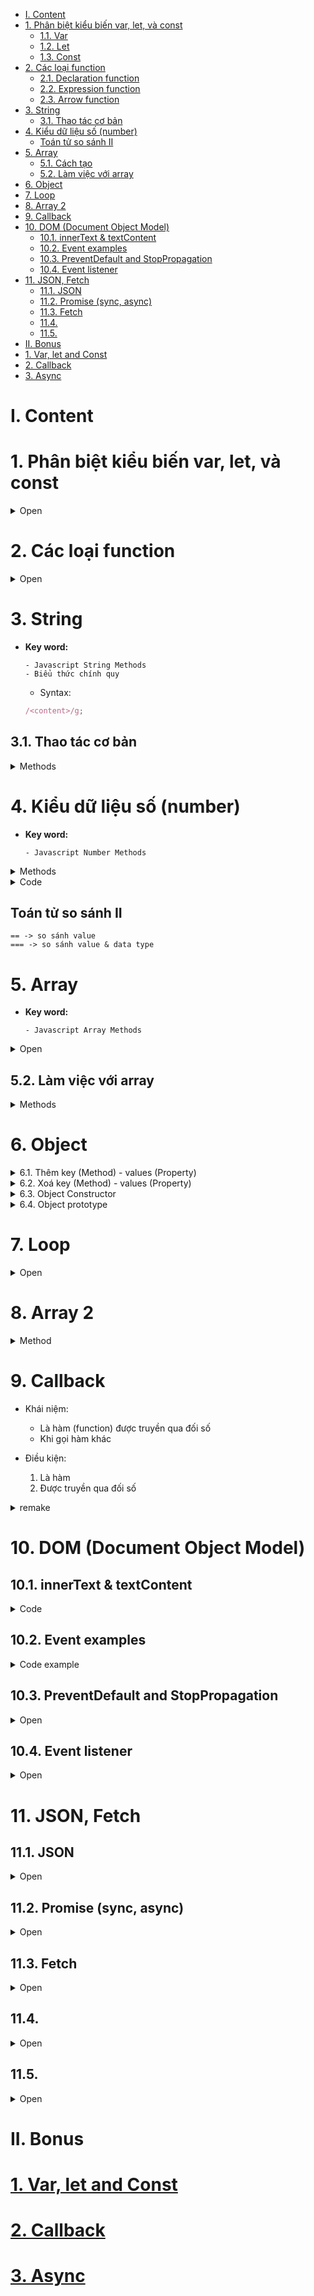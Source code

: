 - [I. Content](#i-content)
- [1. Phân biệt kiểu biến var, let, và const](#1-phân-biệt-kiểu-biến-var-let-và-const)
  - [1.1. Var](#11-var)
  - [1.2. Let](#12-let)
  - [1.3. Const](#13-const)
- [2. Các loại function](#2-các-loại-function)
  - [2.1. Declaration function](#21-declaration-function)
  - [2.2. Expression function](#22-expression-function)
  - [2.3. Arrow function](#23-arrow-function)
- [3. String](#3-string)
  - [3.1. Thao tác cơ bản](#31-thao-tác-cơ-bản)
- [4. Kiểu dữ liệu số (number)](#4-kiểu-dữ-liệu-số-number)
  - [Toán tử so sánh II](#toán-tử-so-sánh-ii)
- [5. Array](#5-array)
  - [5.1. Cách tạo](#51-cách-tạo)
  - [5.2. Làm việc với array](#52-làm-việc-với-array)
- [6. Object](#6-object)
- [7. Loop](#7-loop)
- [8. Array 2](#8-array-2)
- [9. Callback](#9-callback)
- [10. DOM (Document Object Model)](#10-dom-document-object-model)
  - [10.1. innerText & textContent](#101-innertext--textcontent)
  - [10.2. Event examples](#102-event-examples)
  - [10.3. PreventDefault and StopPropagation](#103-preventdefault-and-stoppropagation)
  - [10.4. Event listener](#104-event-listener)
- [11. JSON, Fetch](#11-json-fetch)
  - [11.1. JSON](#111-json)
  - [11.2. Promise (sync, async)](#112-promise-sync-async)
  - [11.3. Fetch](#113-fetch)
  - [11.4.](#114)
  - [11.5.](#115)
- [II. Bonus](#ii-bonus)
- [1. Var, let and Const](#1-var-let-and-const)
- [2. Callback](#2-callback)
- [3. Async](#3-async)

# I. Content

# 1. Phân biệt kiểu biến var, let, và const

<details>
<summary> Open </summary>

## 1.1. Var

- với từ khóa `var` chúng ta có thể khai báo đa dạng các kiểu biến như number, string, boolean, etc. Trừ trường hợp được khai báo bên trong 1 function (khi đó biến `var` sẽ có scope là **`function/locally scoped`**), biến `var` sẽ có scope là globally scoped. Đặc biệt, biến `var` còn có thêm tính chất **`hoisting`**: nghĩa là dù khai báo ở đâu thì biến đều sẽ được đem lên đầu scope trước khi code được thực hiện.

Lấy ví dụ:

```js
console.log(greeting);
var greeting = "say hello";
```

sẽ được biên dịch là:

```js
var greeting;
console.log(greeting); // greeting is undefined
greeting = "say hello";
```

## 1.2. Let

- Một trong những nguyên nhân khiến `let` có thể thay thế var để xử lý vấn đề nêu trên là vì biến `let` được khai báo sẽ có scope là **`block scoped`** chứ không phải globally hay locally scoped.

- Chúng ta có thế thấy là đối với biến có scope là block scoped nếu ra khỏi scope được khai báo thì sẽ không thể sử dụng được nữa.

- `let` cho phép chúng ta cập nhật giá trị của biến chứ không cho phép chúng ta tái khái báo lại biến đó

```js
    let greeting = "say Hi";
    console.log(greeting); //"say Hi"

    greeting = "say Hello instead";
    console.log(greeting); //"say Hello instead"

    -----------------------------------------------------

    let greeting = "say Hi";
    let greeting = "say Hello instead"; // error: Identifier 'greeting' has already been declared

```

- Tuy nhiên, đối với các block khác nhau thì việc tái khai báo biến sẽ không sinh ra lỗi vì đối với từng scope, mỗi biến sẽ được xem xét là 1 biến riêng khác biệt.

- Giống với `var`, `let` cũng có tính **`hoisting`** tuy nhiên lại khác nhau ở chỗ thay vì `var` được khởi tạo với giá trị là undefined thì `let` sẽ không có bất kỳ giá trị khởi tạo nào. Điều này dẫn đến việc nếu chúng ta sử dụng biến `let` trước khi khai báo thì sẽ gặp lỗi `Reference Error`.

## 1.3. Const

- Tương tự với `let` cũng có scope là **`block scoped`**, và **`hoisting`** thì chúng ta có thêm 1 kiểu khai báo biến nữa là `const`. Trong biến `const` nếu trường hợp kiểu của biến là **`primitive`** (bao gồm string, number, boolean, null, và undefined) thì chúng ta sẽ không thể tái khai báo hay cập nhật giá trị mới để thay thế cho giá trị trước đó của biến.

```js
    const greeting = "say Hi";
    greeting = "say Hello instead"; // error : Assignment to constant variable.

    ------------------------------------------------

    const greeting = "say Hi";
    const greeting = "say Hello instead"; // error : Identifier 'greeting' has already been declared
```

- Đối với trường hợp kiểu biến là **`reference`** (bao gồm object, array, và function) thì tuy không thể tái khai báo hay cập nhật giá trị của biến nhưng chúng ta vẫn có thể cập nhật giá trị cho thuộc tính của biến đó.

```js
const greeting = {
  message: "Hello",
  number: "five",
};

greeting.message = "say Hello instead";
console.log(greeting); // {message:"say Hello instead",number:"five"}
```

</details>

# 2. Các loại function

<details>
<summary> Open </summary>

## 2.1. Declaration function

- bắt buộc phải đặt tên
- có thể gọi trước khi được định nghĩa (hoisting)

```js
function msg() {}
```

## 2.2. Expression function

- không bắt buộc phải đặt tên
- không thể gọi trước khi được định nghĩa

```js
var showMsg = function () {};
```

- Call-back

```js
setTimeout(function () {});
```

```js
var myObject = {
  myFunction: function () {},
};
```

## 2.3. Arrow function

</details>

# 3. String

- **Key word:**

  ```
  - Javascript String Methods
  - Biểu thức chính quy
  ```

  - Syntax:

  ```js
  /<content>/g;
  ```

## 3.1. Thao tác cơ bản

<details>
<summary> Methods </summary>

| Method      | Description                         |
| ----------- | ----------------------------------- |
| length      | độ dài chuỗi                        |
| indexOf     | vị trí chuỗi con                    |
| slice       | cắt chuỗi                           |
| replace     | thay thế chuỗi                      |
| toUpperCase | in hoa                              |
| toLowerCase | in thường                           |
| trim        | loại bỏ kí tự khoảng trắng đầu cuối |
| split       | cắt chuỗi thành array               |
| charAt      | lấy 1 kí tự tại vị trí cho trước    |

</details>

# 4. Kiểu dữ liệu số (number)

- **Key word:**

  ```
  - Javascript Number Methods
  ```

<details>
<summary> Methods </summary>

| Method                      | Description                                                                                 |
| --------------------------- | ------------------------------------------------------------------------------------------- |
| Number.isFinite()           | Xác định xem giá trị đã cho có phải là số hữu hạn hay không. Trả về boolean                 |
| Number.isInteger()          | Xác định xem giá trị đã cho có phải là số nguyên hay không. Trả về boolean                  |
| Number.parseFloat()         | Chuyển đổi chuỗi đã cho thành một số dấu phẩy động                                          |
| Number.parseInt()           | Chuyển đổi chuỗi đã cho thành một số nguyên                                                 |
| Number.prototype.toFixed()  | Chuyển đổi và trả về chuỗi đại diện cho số đã cho, có số chữ số chính xác sau dấu thập phân |
| Number.prototype.toString() | Chuyển đổi và trả về số đã cho dưới dạng chuỗi                                              |

</details>

<details>
<summary>Code </summary>

```js
Number.isFinite(2 / 0); // false
Number.isFinite(20 / 5); // true
Number.isFinite(0 / 0); // false

Number.isInteger(999999999); // true
Number.isInteger(0.2); // false
Number.isInteger(Math.PI); // false

Number.parseFloat("10"); // 10
Number.parseFloat("10.00"); // 10
Number.parseFloat("238,21"); // 238
Number.parseFloat("237.22"); // 237.22
Number.parseFloat("34 56 78"); // 34
Number.parseFloat(" 37 "); // 37
Number.parseFloat("18 is my age"); // 18

Number.parseInt("10"); // 10
Number.parseInt("10.00"); // 10
Number.parseInt("238,21"); // 238
Number.parseInt("237.22"); // 237
Number.parseInt("34 56 78"); // 34
Number.parseInt(" 37 "); // 37
Number.parseInt("18 is my age"); // 18

var numberObject = 1234.56789;

numberObject.toFixed(); // '1235'
numberObject.toFixed(1); // '1234.6'
numberObject.toFixed(6); // '1234.567890'

(11).toString(); // '11'
(18).toString(); // '18'
(17.3).toString(); // '17.3'
```

</details>

## Toán tử so sánh II

```
== -> so sánh value
=== -> so sánh value & data type
```

# 5. Array

- **Key word:**

  ```
  - Javascript Array Methods
  ```

<details>
<summary>Open </summary>

## 5.1. Cách tạo

```js
var languages = [
  "C++",
  "C",
  "Js",
  "C#",
  "Java",
  null,
  undefined,
  Object,
  function () {},
];
```

- Kiểm tra Array có phải array không?

```js
console.log(Array.isArray(languages));
```

</details>

## 5.2. Làm việc với array

<details>
<summary> Methods </summary>

| Method   | Description                                                                                                                            |
| -------- | -------------------------------------------------------------------------------------------------------------------------------------- |
| toString | chuyển kiểu dữ liệu thành string                                                                                                       |
| join     | biến array thành 1 chuỗi (thêm tham số để định dạng ngăn cách)                                                                         |
| pop      | xoá phần tử cuói mảng và trả về giá trị của phần tử vừa xoá (nếu mảng trống mà pop() thì sẽ trả về `underfined`)                       |
| push     | thêm 1 hoặc nhiều phần tử vào cuối mảng và trả về độ dài của mảng                                                                      |
| shift    | xoá phần tử đầu mảng và trả về giá trị của phần tử vừa xoá (nếu mảng trống mà pop() thì sẽ trả về `underfined`)                        |
| unshift  | thêm 1 hoặc nhiều phần tử vào đàu mảng và trả về độ dài của mảng                                                                       |
| splice   | xxoá/thêm ở vị trí bất kì (tham số 1: vị trí bắt đầu, tham số 2: số phần tử cần xoá, tham số 3: giá trị cần thêm (có thể thêm nhiều) ) |
| concat   | nỗi mảng (tham số là mảng cần nối vào sau)                                                                                             |
| slice    | cắt phần tử                                                                                                                            |

</details>

# 6. Object

<details>
<summary> 6.1. Thêm key (Method) - values (Property) </summary>

- Có 2 cách:

  - Cách 1:

```js
var myObject = {
  name: "K1ethoang",
  age: 19,
  address: "Dong Nai, Viet Nam",
  email: "kiethoang101.dev@gmail.com",
};
```

- Cách 2:

```js
var emailKey = "email";

var myObject = {
  name: "K1ethoang",
  age: 19,
  address: "Dong Nai, Viet Nam",
  [emailKey]: "kiethoang101.dev@gmail.com",
};
```

  </details>

<details>
<summary> 6.2. Xoá key (Method) - values (Property) </summary>

```js
delete myObject.email;
```

```js
delete myObject["email"];
```

  </details>

<details>
<summary> 6.3. Object Constructor </summary>

```js
function User(firstName, lastName, avatar) {
  this.firstName = firstName;
  this.lastName = lastName;
  this.avatar = avatar;
}

var author = new User("Kiet", "Hoang", "Avatar");
var user = new User("Hieu", "Nguyen", "Avatar");

console.log(author);
console.log(user);
```

```js
function User(firstName, lastName, avatar) {
  this.firstName = firstName;
  this.lastName = lastName;
  this.avatar = avatar;
}

var author = new User("Kiet", "Hoang", "Avatar");
var user = new User("Hieu", "Nguyen", "Avatar");

author.title = "Coder tại nhà";
user.comment = "Hay quá anh ơi";

console.log(author);
console.log(user);
```

  </details>

<details>
<summary> 6.4. Object prototype </summary>

- Prototype là gì?

- Code:

```js
function User(firstName, lastName, avatar) {
  this.firstName = firstName;
  this.lastName = lastName;
  this.avatar = avatar;
}

User.prototype.className = "K1ethoang";
User.prototype.getClassName = function () {
  return this.className;
};

var author = new User("Kiet", "Hoang", "Avatar");

console.log(author);
console.log(author.getClassName());
```

</details>

# 7. Loop

<details>
<summary> Open </summary>

1.  for - Lặp với điều kiện đúng
2.  for/in - Lặp qua key của đối tượng

    - Duyệt qua cả những property và method của prototype nằm trong Object

3.  for/of - Lặp qua value của đối tượng
4.  while - Lặp khi điều kiện đúng
5.  do/while - Lặp ít nhất 1 lần, sau đó lặp khi điều kiện đúng

</details>

# 8. Array 2

<details>
<summary> Method </summary>

- Đều có tham số truyền vào là 1 hàm

| Method  | Description                                                       |
| ------- | ----------------------------------------------------------------- |
| forEach | duyệt qua từng phần tử của mảng                                   |
| every   | **tất cả** các phần tử thoả mãn 1 điều kiện (trả về kiểu boolean) |
| some    | **chỉ cần 1** phần tử thoả mãn 1 điều kiện (trả về kiểu boolean)  |
| find    | tìm kiếm và trả về phần tử tìm kiếm                               |
| filter  | lọc các phần tử theo điều kiện                                    |
| map     | Muốn thay đổi phần tử của mảng                                    |
| reduce  | muốn nhận về 1 giá trị duy nhất                                   |

  <details>
  <summary> forEach() </summary>

```js
var arr = [100, 2000, 323, 4142, 1123];

arr.forEach((value, index) => {
  console.log(index, value);
});
```

  </details>

  <details>
  <summary> every() </summary>

```js
var arr = [100, 2000, 323, 4142, 1123];

var res = arr.every((value, index) => {
  return value > 0;
});

console.log(res);
```

  </details>

  <details>
  <summary> some() </summary>

```js
var arr = [100, 2000, 323, 4142, 1123];

var result = arr.some((value, index) => {
  return value == 1123;
});

console.log(result);
```

  </details>

  <details>
  <summary> find() </summary>

```js
var arr = [100, 2000, 323, 4142, 1123];

var result = arr.find((value, index) => {
  return value == 323;
});

console.log(result);
```

  </details>

  <details>
  <summary> filter() </summary>

```js
var arr = [100, 2000, 323, 4142, 1123];

var result = arr.filter((value, index) => {
  return value % 2 == 0;
});

console.log(result);
```

  </details>

  <details>
  <summary> map() </summary>

```js
var arr = [100, 20123, 2000, 323, 4142, 1123];

function test(value, index) {
  return `Vị trí ${index}: ${value} đồng`;
}

var newArr = arr.map(test);

console.log(newArr);
```

  </details>

  <details>
  <summary> reduce() </summary>

```js
var arr = [100, 20123, 2000, 323, 4142, 1123];

// accumulator: biến lưu trữ
function handle(accumulator, currentValue) {
  return accumulator + currentValue;
}

var result = arr.reduce(handle, 0); // 0: initial value

console.log(result); // output: 27811
```

  </details>

</details>

# 9. Callback

- Khái niệm:
  - Là hàm (function) được truyền qua đối số
  - Khi gọi hàm khác
- Điều kiện:

  1. Là hàm
  2. Được truyền qua đối số

<details>

<summary> remake </summary>

```js
var games = [
  {
    name: "CSGO",
    language: "C++",
    price: 100,
  },
  {
    name: "LOL",
    language: "C#",
    price: 200,
  },
  {
    name: "Minecraft",
    language: "Java",
    price: 300,
  },
  {
    name: "Valorant",
    language: "C++",
    price: 400,
  },
  {
    name: "FO4",
    language: "Java",
    price: 500,
  },
];

// forEach
Array.prototype.forEach2 = function (callBack) {
  for (let index in this) {
    if (this.hasOwnProperty(index)) {
      callBack(this[index], index, this);
    }
  }
};

// every
Array.prototype.every2 = function (callBack) {
  var output;
  for (let index in this) {
    if (this.hasOwnProperty(index)) {
      if (callBack(this[index], index, this)) {
        output = true;
      } else {
        output = false;
        break;
      }
    }
  }
  return output;
};

// some
Array.prototype.some2 = function (callBack) {
  for (let index in this) {
    if (this.hasOwnProperty(index)) {
      if (callBack(this[index], index, this)) {
        return true;
      }
    }
  }

  return false;
};

// find
Array.prototype.find2 = function (callBack) {
  for (let index in this) {
    if (this.hasOwnProperty(index)) {
      if (callBack(this[index], index, this)) {
        return this[index];
      }
    }
  }
};

// filter
Array.prototype.filter2 = function (callBack) {
  var output = [];
  for (let index in this) {
    if (this.hasOwnProperty(index)) {
      if (callBack(this[index], index, this)) {
        output.push(this[index]);
      }
    }
  }
  return output;
};

// map
Array.prototype.map2 = function (callBack) {
  var output = [];
  for (let index in this) {
    if (this.hasOwnProperty(index)) {
      if (callBack(this[index], index, this)) {
        output.push(this[index]);
      }
    }
  }
  return output;
};

// reduce
Array.prototype.reduce2 = function (callBack, initialValue) {
  var length = this.length;
  let i = 0,
    result = initialValue;

  if (arguments.length < 1) {
    i = 1;
    result = this[0];
  }

  for (; i < length; i++) {
    result = callBack(result, this[i]);
  }

  return result;
};

games.length = 100;

var result = games.some2(function (game) {
  return game.language == "Java";
});

console.log(result);
```

</details>

# 10. DOM (Document Object Model)

## 10.1. innerText & textContent

<details>
<summary>Code</summary>

```html
<!DOCTYPE html>
<html lang="en">
  <head>
    <meta charset="UTF-8" />
    <meta http-equiv="X-UA-Compatible" content="IE=edge" />
    <meta name="viewport" content="width=device-width, initial-scale=1.0" />
    <title>Document</title>
  </head>
  <body>
    <h1 class="heading-test">
      <span style="display: none">heading</span>
      <br />
      <span>text</span>
    </h1>

    <script>
      var heading = document.querySelector(".heading-test");

      console.log(heading.innerHTML);
      console.log(heading.innerText);
      console.log(heading.textContent);
    </script>
  </body>
</html>
```

</details>

## 10.2. Event examples

<details>
<summary> Code example </summary>

- Dùng khi muốn dùng luôn và không có nhu cầu gỡ bỏ

```html
<!DOCTYPE html>
<html lang="en">
  <head>
    <meta charset="UTF-8" />
    <meta http-equiv="X-UA-Compatible" content="IE=edge" />
    <meta name="viewport" content="width=device-width, initial-scale=1.0" />
    <title>Document</title>
  </head>
  <body>
    <input type="text" />
    <input type="checkbox" />
    <select>
      <option value="1">Một</option>
      <option value="2">Hai</option>
      <option value="3">Ba</option>
    </select>

    <h2></h2>

    <script>
      var inputElement = document.querySelector('input[type="text"]');
      var h2 = document.querySelector("h2");

      inputElement.onchange = function (e) {
        h2.innerText = `Text: ${e.target.value}`;
      };

      document.onkeyup = function (e) {
        switch (e.which) {
          case 27:
            console.log("Exiting...");
            break;
        }
      };

      var checkboxElement = document.querySelector('input[type="checkbox"]');

      var h22 = document.createElement("h2");

      checkboxElement.onchange = function (e) {
        h22.innerText = `Checkbox: ${e.target.checked}`;
        document.body.appendChild(h22);
      };

      var selectElement = document.querySelector("select");

      var h222 = document.createElement("h2");

      selectElement.onchange = function (e) {
        h222.innerText = `Select: ${e.target.value}`;
        document.body.appendChild(h222);
      };
    </script>
  </body>
</html>
```

</details>

## 10.3. PreventDefault and StopPropagation

<details>
<summary> Open </summary>

<details>
<summary> PreventDefault </summary>

```html
<!DOCTYPE html>
<html lang="en">
  <head>
    <meta charset="UTF-8" />
    <meta http-equiv="X-UA-Compatible" content="IE=edge" />
    <meta name="viewport" content="width=device-width, initial-scale=1.0" />
    <link rel="stylesheet" href="style.css" />
    <title>Document</title>
  </head>
  <body>
    <a name="github" href="https://github.com/K1ethoang"> Github </a>
    <br />
    <a name="google" href="https://google.com"> Google </a>

    <script>
      var aElement = document.links;

      for (let i of aElement) {
        i.onclick = function (e) {
          if (!e.target.href.startsWith("https://github.com/K1ethoang")) {
            e.preventDefault();
          }
        };
      }
    </script>
  </body>
</html>
```

```html
<!DOCTYPE html>
<html lang="en">
  <head>
    <meta charset="UTF-8" />
    <meta http-equiv="X-UA-Compatible" content="IE=edge" />
    <meta name="viewport" content="width=device-width, initial-scale=1.0" />
    <link rel="stylesheet" href="style.css" />
    <title>Document</title>
    <style>
      ul {
        display: none;
      }

      input:focus ~ ul {
        display: block;
      }
    </style>
  </head>
  <body>
    <input placeholder="Tìm kiếm" />
    <ul>
      <li>C</li>
      <li>C++</li>
      <li>C#</li>
    </ul>
    <script>
      var ulElement = document.querySelector("ul");

      ulElement.onmousedown = function (e) {
        e.preventDefault();
      };
    </script>
  </body>
</html>
```

</details>

<details>
<summary> StopPropagation </summary>

```html
<!DOCTYPE html>
<html lang="en">
  <head>
    <meta charset="UTF-8" />
    <meta http-equiv="X-UA-Compatible" content="IE=edge" />
    <meta name="viewport" content="width=device-width, initial-scale=1.0" />
    <link rel="stylesheet" href="style.css" />
    <title>Document</title>
  </head>
  <body>
    <div>
      DIV

      <button>CLick me!</button>
    </div>
    <script>
      document.querySelector("div").onclick = function () {
        console.log("DIV");
      };

      document.querySelector("button").onclick = function (e) {
        e.stopPropagation();
        console.log("Click me!");
      };
    </script>
  </body>
</html>
```

</details>

</details>

## 10.4. Event listener

<details> 
<summary> Open </summary>

- Xử lý nhiều việc khi 1 event xảy ra
- Dùng khi có nhu cầu gỡ bỏ

</details>

# 11. JSON, Fetch

## 11.1. JSON

<details>
<summary> Open </summary>

- JSON (JavaScript Object Notation): là 1 định dạng dữ liệu
- Hỗ thợ việc thể hiện dữ liệu:
  - String `"Hello World!"` `"K1ethoang"`
  - Number `42` `23` `09`
  - Boolean `true` `false`
  - The value `null`
  - Array `[1,2,3]` `["Hello"` `"World"]`
  - Object `{"key": "value"}` `{"age": 30}`

```
- stringify: Javascript type -> JSON
- parse: JSON -> javascript

console.log(JSON.parse(users));
console.log(JSON.stringify(users));
```

<details>
<summary> JSON code </summary>

```json
[
  {
    "name": "Kiet Hoang Gia",
    "age": 19,
    "hobbies": ["game", "code"],
    "Student": true
  },
  {
    "name": "Cong Nguyen Thanh",
    "age": 18,
    "hobbies": ["football", "code"],
    "Student": false
  }
]
```

</details>

</details>

## 11.2. Promise (sync, async)

<details>
<summary> Open </summary>

<details>
<summary> Sync / Async </summary>

- Sync
  - chạy theo luồng, tuần tự
  - thằng nào trước chạy trước, thằng nào sau chạy sau
- ## Async

```js
setTimeout(function () {
  console.log("Dòng này sẽ in ra sau");
}, 0);
// setTimeout là tác vụ bất động bộ (async)

console.log("Dòng này sẽ in ra trước"); // Đây là tác vụ đồng bộ (sync)
```

</details>

<details>
<summary> Nỗi đau (pain) </summary>

- callback hell

```js
setTimeout(() => {
  console.log(1); // Viec 1
  setTimeout(() => {
    console.log(2); // Viec 2
    setTimeout(() => {
      console.log(3); // Viec 3
      setTimeout(() => {
        console.log(4); // Viec 4
        setTimeout(() => {
          console.log(5); // Viec 5
        }, 1000);
      }, 1000);
    }, 1000);
  }, 1000);
}, 1000);
```

</details>

<details>
<summary> Khái niệm (concept) </summary>

- [Khái niệm (phút thứ: 12:20)](https://www.youtube.com/watch?v=_4F8ihblZFU)

  > - promise là 1 khái niệm sinh ra giúp xử lý các thao tác async, trước khi có promise thì ta dùng callback mà callback thì có vấn đề là callback hell (code nó bị sâu, khó nhìn, khó code...)
  > - thằng promise này được sinh ra trong phiên bản js mới hơn (ES6) và chúng ta có thể khắc phục tình trạng callback hell giúp code ta viết dễ đọc, dễ code hơn.

- khi gọi `new Promise` nó sẽ gọi đến Executor Function trước khi nhận được cái đối tượng `myPromise`
- Có 3 trạng thái:
  - pending: chờ việc `thành công` hay `thất bại`, trạng thái đang rò rỉ bộ nhớ
  - fulfilled: logic `thành công`
  - rejected: logic `thất bại`

```js
myPromise
  .then(function () {
    // callback được gọi khi resolve() được gọi
  })
  .catch(function () {
    // callback được gọi khi reject() được gọi
  })
  .finally(function () {
    // callback đều được gọi khi 1 trong resolve() hoặc reject() được gọi
    // được hiểu là khi xong, không cần biết là thành công hay thất bại
  });
```

<details>
<summary> Code </summary>

```js
var ageInput = Number.parseInt(prompt("Enter age > 18"));

var myPromise = new Promise(
  // Executor
  function (resolve, reject) {
    // logic
    // Giải quyết (thành công): resolve()
    // Từ chối (từ chối): reject()

    if (ageInput > 18) {
      resolve("Good job!");
    } else {
      let reason = new Error("Age muse be > 19");
      reject(reason);
    }
  }
);

myPromise
  .then(function (message) {
    console.log(message);
  })
  .catch(function (reason) {
    console.log(reason);
  })
  .finally(function () {
    console.log("Done!");
  });
```

</details>

</details>

<details>
<summary> Chuỗi (Chain) </summary>

- Chain: Tính chất chuỗi
- cái kết quả trả về của function đằng trước lại là tham số đầu vào của function thứ 2
- nếu `không return ra promise` thì sẽ chạy ngay `then` liền kề dưới nó. Còn ngược lại thì sẽ giải quyết cái `promise` đó trước rồi mới chạy cái `then` dưới

<details>
<summary> Code </summary>

```js
myPromise
  .then(function () {
    return new Promise((resolve) => {
      setTimeout(() => {
        resolve([1, 2, 3]);
      }, 3000);
    });
  })
  .then(function (data) {
    console.log(data);
    return 123;
  })
  .then(function (data) {
    console.log(data);
  })
  .catch(function (reason) {
    console.log(reason);
  })
  .finally(function () {
    console.log("Done!");
  });
```

</details>

</details>

<details>
<summary> Methods (resolve, reject, all) </summary>

- Có một số thư viện: output luôn luôn là một `promise`

<details>
<summary> Code </summary>

```js
// var myPromise = Promise.reject("Error");

// myPromise
//   .then((value) => {
//     console.log("result: ", value);
//   })
//   .catch((reason) => {
//     console.log("result: ", reason);
//   });

// -----------------------------------------------

var promise1 = new Promise((resolve) => {
  setTimeout(() => {
    resolve([1]);
  }, 1000);
});

var promise2 = new Promise((resolve) => {
  setTimeout(() => {
    resolve([2, 3]);
  }, 3000);
});

Promise.all([promise1, promise2]).then((result) => {
  const result1 = result[0];
  const result2 = result[1];
  console.log(result1.concat(result2));
});
```

</details>

</details>

</details>

## 11.3. Fetch

<details>
<summary> Open </summary>

- JSON server: API Server (Fake) / Mock API
- CRUD
  - Create: Tạo mới -> POST
  - Read: Lấy dữ liệu -> GET
  - Update: Chỉnh sửa -> PUT / PATCH
  - Delete: xoá -> DELETE

<details>
<summary> Code </summary>

```js
var postApi = "https://jsonplaceholder.typicode.com/posts";

fetch(postApi)
  .then((response) => {
    return response.json();
    // JSON.parse: từ JSON -> Javascript types
  })
  .then((posts) => console.log(posts))
  .catch((err) => {
    console.log(err);
  });
```

</details>

</details>

## 11.4.

<details>
<summary> Open </summary>

</details>

## 11.5.

<details>
<summary> Open </summary>

</details>

# II. Bonus

# [1. Var, let and Const](https://viblo.asia/p/phan-biet-kieu-bien-var-let-va-const-trong-javascript-ORNZqaOnZ0n)

# [2. Callback](https://niithanoi.edu.vn/hieu-don-gian-ve-ham-callback-trong-javascript.html)

# [3. Async](https://viblo.asia/p/giai-thich-ve-asyncawait-javascript-trong-10-phut-1VgZvBn7ZAw)
